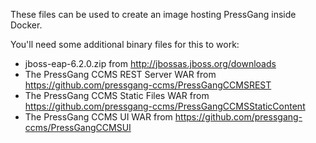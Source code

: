  These files can be used to create an image hosting PressGang inside Docker.
 
 You'll need some additional binary files for this to work:
 
   * jboss-eap-6.2.0.zip from http://jbossas.jboss.org/downloads
   * The PressGang CCMS REST Server WAR from https://github.com/pressgang-ccms/PressGangCCMSREST
   * The PressGang CCMS Static Files WAR from https://github.com/pressgang-ccms/PressGangCCMSStaticContent
   * The PressGang CCMS UI WAR from https://github.com/pressgang-ccms/PressGangCCMSUI
